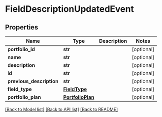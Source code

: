 # FieldDescriptionUpdatedEvent

## Properties
Name | Type | Description | Notes
------------ | ------------- | ------------- | -------------
**portfolio_id** | **str** |  | [optional] 
**name** | **str** |  | [optional] 
**description** | **str** |  | [optional] 
**id** | **str** |  | [optional] 
**previous_description** | **str** |  | [optional] 
**field_type** | [**FieldType**](FieldType.md) |  | [optional] 
**portfolio_plan** | [**PortfolioPlan**](PortfolioPlan.md) |  | [optional] 

[[Back to Model list]](../README.md#documentation-for-models) [[Back to API list]](../README.md#documentation-for-api-endpoints) [[Back to README]](../README.md)


